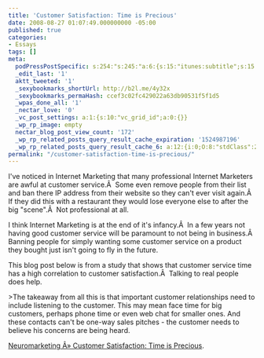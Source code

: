 ```yaml
---
title: 'Customer Satisfaction: Time is Precious'
date: 2008-08-27 01:07:49.000000000 -05:00
published: true
categories:
- Essays
tags: []
meta:
  podPressPostSpecific: s:254:"s:245:"a:6:{s:15:"itunes:subtitle";s:15:"##PostExcerpt##";s:14:"itunes:summary";s:15:"##PostExcerpt##";s:15:"itunes:keywords";s:17:"##WordPressCats##";s:13:"itunes:author";s:10:"##Global##";s:15:"itunes:explicit";s:2:"No";s:12:"itunes:block";s:2:"No";}";";
  _edit_last: '1'
  aktt_tweeted: '1'
  _sexybookmarks_shortUrl: http://b2l.me/4y32x
  _sexybookmarks_permaHash: ccef3c02fc429022a63db90531f5f1d5
  _wpas_done_all: '1'
  _nectar_love: '0'
  _vc_post_settings: a:1:{s:10:"vc_grid_id";a:0:{}}
  _wp_rp_image: empty
  nectar_blog_post_view_count: '172'
  _wp_rp_related_posts_query_result_cache_expiration: '1524987196'
  _wp_rp_related_posts_query_result_cache_6: a:12:{i:0;O:8:"stdClass":2:{s:7:"post_id";s:3:"674";s:5:"score";s:16:"86.5484168933956";}i:1;O:8:"stdClass":2:{s:7:"post_id";s:3:"657";s:5:"score";s:17:"70.24774326522598";}i:2;O:8:"stdClass":2:{s:7:"post_id";s:3:"705";s:5:"score";s:17:"61.43923507244986";}i:3;O:8:"stdClass":2:{s:7:"post_id";s:4:"1411";s:5:"score";s:17:"22.71833175711913";}i:4;O:8:"stdClass":2:{s:7:"post_id";s:4:"1157";s:5:"score";s:17:"22.33887345768084";}i:5;O:8:"stdClass":2:{s:7:"post_id";s:4:"1133";s:5:"score";s:18:"21.993688455033862";}i:6;O:8:"stdClass":2:{s:7:"post_id";s:3:"840";s:5:"score";s:18:"21.855702712118617";}i:7;O:8:"stdClass":2:{s:7:"post_id";s:4:"1041";s:5:"score";s:17:"19.49945593225093";}i:8;O:8:"stdClass":2:{s:7:"post_id";s:3:"747";s:5:"score";s:18:"19.277008822376093";}i:9;O:8:"stdClass":2:{s:7:"post_id";s:3:"155";s:5:"score";s:17:"18.86407693773513";}i:10;O:8:"stdClass":2:{s:7:"post_id";s:4:"1195";s:5:"score";s:18:"18.499433824122082";}i:11;O:8:"stdClass":2:{s:7:"post_id";s:3:"601";s:5:"score";s:18:"18.499433824122082";}}
permalink: "/customer-satisfaction-time-is-precious/"
---
```

<p>I've noticed in Internet Marketing that many professional Internet Marketers are awful at customer service.Â  Some even remove people from their list and ban there IP address from their website so they can't ever visit again.Â  If they did this with a restaurant they would lose everyone else to after the big "scene".Â  Not professional at all.</p>
<p>I think Internet Marketing is at the end of it's infancy.Â  In a few years not having good customer service will be paramount to not being in business.Â  Banning people for simply wanting some customer service on a product they bought just isn't going to fly in the future.</p>
<p>This blog post below is from a study that shows that customer service time has a high correlation to customer satisfaction.Â  Talking to real people does help.</p>
>The takeaway from all this is that important customer relationships need to include listening to the customer. This may mean face time for big customers, perhaps phone time or even web chat for smaller ones. And these contacts can't be one-way sales pitches - the customer needs to believe his concerns are being heard.</p></blockquote>
<p><a href="http://www.neurosciencemarketing.com/blog/articles/customer-satisfaction-time-is-precious.htm" rel="nofollow">Neuromarketing Â» Customer Satisfaction: Time is Precious</a>.</p>

